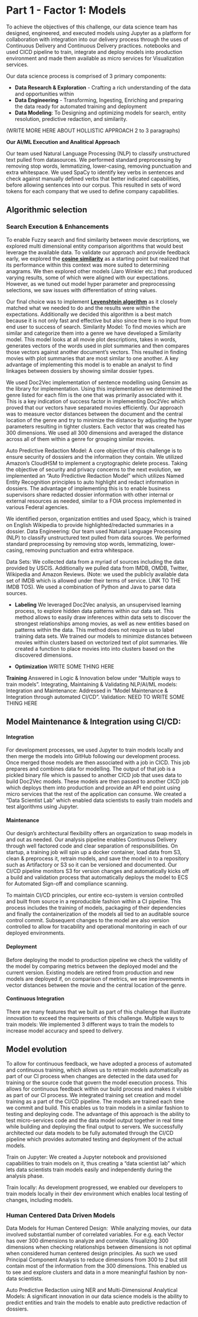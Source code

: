 # Part 1 - Factor 1: Models

To achieve the objectives of this challenge, our data science team has designed, engineered, and executed models using Jupyter as a platform for collaboration with integration into our delivery process through the uses of Continuous Delivery and Continuous Delivery practices.  notebooks and used CICD pipeline to train, integrate and deploy models into production environment and made them available as micro services for Visualization services.

Our data science process is comprised of 3 primary components:
* __Data Research & Exploration__ - Crafting a rich understanding of the data and opportunities within
* __Data Engineering__ -  Transforming, Ingesting, Enriching and preparing the data ready for automated training and deployment
* __Data Modeling__: To Designing and optimizing models for search, entity resolution, predictive redaction, and similarity.


(WRITE MORE HERE ABOUT HOLLISTIC APPROACH 2 to 3 paragraphs)

__Our AI/ML Execution and Analitical Approach__

Our team used Natural Language Processing (NLP) to classify unstructured text pulled from datasources. We performed standard preprocessing by removing stop words, lemmatizing, lower-casing, removing punctuation and extra whitespace. We used SpaCy to identify key verbs in sentences and check against manually defined verbs that better indicated capabilities, before allowing sentences into our corpus. This resulted in sets of word tokens for each company that we used to define company capabilities.

## Algorithmic selection

### Search Execution & Enhancements

To enable Fuzzy search and find similarity between movie descriptions, we  explored multi dimensional entity comparison algorithms that would best leverage the available data.  To validate our approach and provide feedback early, we explored the __[cosine similarity](https://en.wikipedia.org/wiki/Cosine_similarity)__ as a starting point but realized that its performance within this context was more suited to determining anagrams. We then explored other models (Jaro Winkler etc.) that produced varying results, some of which were aligned with our expectations. However, as we tuned out model hyper parameter and preprocessing selections, we saw issues with differentiation of string values.


Our final choice was to implement __[Levenshtein algorithm](https://en.wikipedia.org/wiki/Levenshtein_distance)__  as it closely matched what we needed to do and the results were within the expectations. Additionally we decided this algorithm is a best match because it is not only fast and effective but also since there is no input from end user to success of search.
Similarity Model:  To find movies which are similar and categorize them into a genre we have developed a Similarity model. This model looks at all movie plot descriptions, takes in words, generates vectors of the words used in plot summaries and then compares those vectors against another document’s vectors. This resulted in finding movies with plot summaries that are most similar to one another.
A key advantage of implementing this model is to enable an analyst to find linkages between dossiers by showing similar dossier types.  

We used Doc2Vec implementation of sentence modelling using Gensim as the library for implementation. Using this implementation we determined the genre listed for each film is the one that was primarily associated with it.  This is a key indication of success factor in implementing Doc2Vec which proved that our vectors have separated movies efficiently. Our approach was to measure vector distances between the document and the central location of the genre and try to minimize the distance by adjusting the hyper parameters resulting in tighter clusters. Each vector that was created has 300 dimensions. We used all 300 dimensions and averaged the distance across all of them within a genre for grouping similar movies.

Auto Predictive Redaction Model:  A core objective of this challenge is to ensure security of dossiers and the information they contain. We utilized Amazon’s CloudHSM to implement a cryptographic delete process. Taking the objective of security and privacy concerns to the next evolution, we implemented an “Auto Predictive Redaction Model” which utilizes Named Entity Recognition principles to auto highlight and redact information in dossiers. The advantage of implementing this is to enable business supervisors share redacted dossier information with other internal or external resources as needed, similar to a FOIA process implemented in various Federal agencies.

We identified person, organization entities and used Spacy, which is trained on English Wikipedia to provide highlighted/redacted summaries in a dossier.
Data Engineering: Our team used Natural Language Processing (NLP) to classify unstructured text pulled from data sources. We performed standard preprocessing by removing stop words, lemmatizing, lower-casing, removing punctuation and extra whitespace.

Data Sets: We collected data from a myriad of sources including the data provided by USCIS. Additionally we pulled data from IMDB, OMDB, Twitter, Wikipedia and Amazon Reviews. (Note: we used the publicly available data set of IMDB which is allowed under their terms of service. LINK TO THE IMDB TOS). We used a combination of Python and Java to parse data sources.

* __Labeling__ We leveraged Doc2Vec analysis, an unsupervised learning process, to explore hidden data patterns within our data set. This method allows to easily draw inferences within data sets to discover the strongest relationships among movies, as well as new entities based on patterns within the data. This method does not require us to label training data sets. We trained our models to minimize distances between movies within clusters based on vectorized text of plot summaries. We created a function to place movies into into clusters based on the discovered dimensions.

* __Optimization__ WRITE SOME THING HERE

__Training__ Answered in Logic & Innovation below under “Multiple ways to train models”.
Integrating, Maintaining & Validating NLP/AI/ML models:
Integration and Maintenance: Addressed in “Model Maintenance & Integration through automated CI/CD”.
Validation:  NEED TO WRITE SOME THING HERE

## Model Maintenance & Integration using CI/CD:

#### Integration
For development processes, we used Jupyter to train models locally and then merge the models into GitHub following our development process. Once merged those models are then associated with a job in CICD. This job prepares and combines data for modelling. The output of that job is a pickled binary file which is passed to another CICD job that uses data to build Doc2Vec models. These models are then passed to another CICD job which deploys them into production and provide an API end point using micro services that the rest of the application can consume.
We created a “Data Scientist Lab” which enabled data scientists to easily train models and test algorithms using Jupyter.

#### Maintenance
Our design’s architectural flexibility offers an organization to swap models in and out as needed. Our analysis pipeline enables Continuous Delivery through well factored code and clear separation of responsibilities.  On startup, a training job will spin up a docker container, load data from S3, clean & preprocess it, retrain models, and save the model in to a repository such as Artifactory or S3 so it can be versioned and documented. Our CI/CD pipeline monitors S3 for version changes and automatically kicks off a build and validation process that automatically deploys the model to ECS for Automated Sign-off and compliance scanning.

To maintain CI/CD principles, our entire eco-system is version controlled and built from source in a reproducible fashion within a CI pipeline.  This process includes the training of models, packaging of their dependencies and finally the containerization of the models all tied to an auditable source control commit.  Subsequent changes to the model are also version controlled to allow for tracability and operational monitoring in each of our deployed environments.

#### Deployment
Before deploying the model to production pipeline we check the validity of the model by comparing metrics between the deployed model and the current version. Existing models are retired from production and new models are deployed if, on comparison of metrics, we see improvements in vector distances between the movie and the central location of the genre.

#### Continuous Integration
There are many features that we built as part of this challenge that illustrate innovation to exceed the requirements of this challenge.
Multiple ways to train models: We implemented 3 different ways to train the models to increase model accuracy and speed to delivery.

## Model evolution
To allow for continuous feedback, we have adopted a process of automated and continuous training, which allows us to retrain models automatically as part of our CI process when changes are detected in the data used for training or the source code that govern the model execution process.  This allows for continuous feedback within our build process and makes it visible as part of our CI process. We integrated training set creation and model training as a part of the CI/CD pipeline. The models are trained each time we commit and build. This enables us to train models in a similar fashion to testing and deploying code. The advantage of this approach is the ability to test micro-services code and the data model output together in real time while building and deploying the final output to servers. We successfully architected our data models to be fully automated through the CI/CD pipeline which provides automated testing and deployment of the actual models.

Train on Jupyter: We created a Jupyter notebook and provisioned capabilities to train models on it, thus creating a “data scientist lab” which lets data scientists train models easily and independently during the analysis phase.

Train locally: As development progressed, we enabled our developers to train models locally in their dev environment which enables local testing of changes, including models.

### Human Centered Data Driven Models
Data Models for Human Centered Design:  While analyzing movies, our data involved substantial number of correlated variables. For e.g. each Vector has over 300 dimensions to analyze and correlate. Visualizing 300 dimensions when checking relationships between dimensions is not optimal when considered human centered design principles. As such we used Principal Component Analysis to reduce dimensions from 300 to 2 but still contain most of the information from the 300 dimensions.  This enabled us to see and explore clusters and data in a more meaningful fashion by non-data scientists.


Auto Predictive Redaction using NER and Multi-Dimensional Analytical Models: A significant innovation in our data science models is the ability to predict entities and train the models to enable auto predictive redaction of dossiers.
